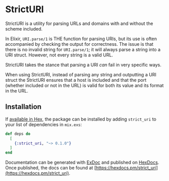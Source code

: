 # StrictURI

StrictURI is a utility for parsing URLs and domains with and without the scheme included.

In Elixir, `URI.parse/1` is THE function for parsing URIs, but its use is often accompanied by checking the output for correctness. The issue is that there is no invalid string for `URI.parse/1`; it will always parse a string into a URI struct. However, not every string is a valid URL.

StrictURI takes the stance that parsing a URI *can* fail in very specific ways.

When using StrictURI, instead of parsing any string and outputting a URI struct the StrictURI ensures that a host is included and that the
port (whether included or not in the URL) is valid for both its value and its format in the URL.

## Installation

If [available in Hex](https://hex.pm/docs/publish), the package can be installed
by adding `strict_uri` to your list of dependencies in `mix.exs`:

```elixir
def deps do
  [
    {:strict_uri, "~> 0.1.0"}
  ]
end
```

Documentation can be generated with [ExDoc](https://github.com/elixir-lang/ex_doc)
and published on [HexDocs](https://hexdocs.pm). Once published, the docs can
be found at [https://hexdocs.pm/strict_uri](https://hexdocs.pm/strict_uri).

